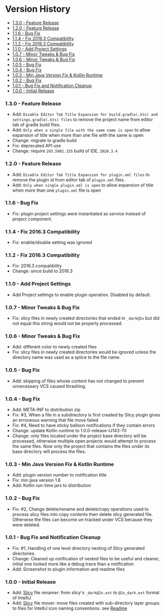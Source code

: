 # Version History

[TOC]: # " "

- [1.3.0 - Feature Release](#130---feature-release)
- [1.2.0 - Feature Release](#120---feature-release)
- [1.1.6 - Bug Fix](#116---bug-fix)
- [1.1.4 - Fix 2016.3 Compatibility](#114---fix-20163-compatibility)
- [1.1.2 - Fix 2016.3 Compatibility](#112---fix-20163-compatibility)
- [1.1.0 - Add Project Settings](#110---add-project-settings)
- [1.0.7 - Minor Tweaks & Bug Fix](#107---minor-tweaks--bug-fix)
- [1.0.6 - Minor Tweaks & Bug Fix](#106---minor-tweaks--bug-fix)
- [1.0.5 - Bug Fix](#105---bug-fix)
- [1.0.4 - Bug Fix](#104---bug-fix)
- [1.0.3 - Min Java Version Fix & Kotlin Runtime](#103---min-java-version-fix--kotlin-runtime)
- [1.0.2 - Bug Fix](#102---bug-fix)
- [1.0.1 - Bug Fix and Notification Cleanup](#101---bug-fix-and-notification-cleanup)
- [1.0.0 - Initial Release](#100---initial-release)


### 1.3.0 - Feature Release

* Add: `Disable Editor Tab Title Expansion for build.gradle(.kts) and settings.gradle(.kts)
  files` to remove the project name from editor tab of gradle build files.
* Add: `Only when a single file with the same name is open` to allow expansion of title when
  more than one file with the same is open
* Change: migrate to gradle build
* Fix: deprecated API use
* Change: require `203.5981.155` build of IDE, `2020.3.4`

### 1.2.0 - Feature Release

* Add: `Disable Editor Tab Title Expansion for plugin.xml files` to remove the plugin id from
  editor tab of `plugin.xml` files.
* Add: `Only when single plugin.xml is open` to allow expansion of title when more than one
  `plugin.xml` file is open

### 1.1.6 - Bug Fix

* Fix: plugin project settings were instantiated as service instead of project component.

### 1.1.4 - Fix 2016.3 Compatibility

* Fix: enable/disable setting was ignored

### 1.1.2 - Fix 2016.3 Compatibility

* Fix: 2016.3 compatibility
* Change: since build to 2016.3

### 1.1.0 - Add Project Settings

* Add Project settings to enable plugin operation. Disabled by default.

### 1.0.7 - Minor Tweaks & Bug Fix

- Fix: slicy files in newly created directories that ended in `_dark@2x` but did not equal this
  string would not be properly processed.

### 1.0.6 - Minor Tweaks & Bug Fix

- Add: different color to newly created files
- Fix: slicy files in newly created directories would be ignored unless the directory name was
  used as a splice to the file name.

### 1.0.5 - Bug Fix

- Add: skipping of files whose content has not changed to prevent unnecessary VCS caused
  thrashing.

### 1.0.4 - Bug Fix

- Add: META-INF to distribution zip
- Fix: #3, When a file in a subdirectory is first created by Slicy plugin gives an erroneous
  warning that file move failed
- Fix: #4, Need to have sticky balloon notifications if they contain errors
- Change: update Kotlin runtime to 1.0.0-release-IJ143-70
- Change: only files located under the project base directory will be processed, otherwise
  multiple open projects would attempt to process the same files. Now only the project that
  contains the files under its base directory will process the files.

### 1.0.3 - Min Java Version Fix & Kotlin Runtime

- Add: plugin version number to notification title
- Fix: min java version 1.6
- Add: Kotlin run-time jars to distribution

### 1.0.2 - Bug Fix

- Fix: #2, Change delete/rename and delete/copy operations used to process slicy files into copy
  contents then delete slicy generated file. Otherwise the files can become un-tracked under VCS
  because they were deleted.

### 1.0.1 - Bug Fix and Notification Cleanup

- Fix: #1, Handling of one level directory nesting of Slicy generated directories.
- Change: Cleaned up notification of nested files to be useful and cleaner, initial one looked
  more like a debug trace than a notification
- Add: Screenshot to plugin information and readme files

### 1.0.0 - Initial Release

- Add: [Slicy] file renamer: from slicy's `_dark@2x.ext` to `@2x_dark.ext` format of IntelliJ
- Add: [Slicy] file mover: move files created with sub-directory layer groups to files for
  IntelliJ icon naming conventions. see [Readme]

[Readme]: https://github.com/vsch/PluginDevelopersToolbox/blob/master/README.md
[Slicy]: http://www.macrabbit.com/slicy

